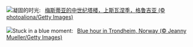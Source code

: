 ![](https://www.bing.com/th?id=OHR.SnowySvaneti_ZH-CN7626153023_UHD.jpg&w=1000)凝固的时光:&nbsp;&ensp;[梅斯蒂亚的中世纪塔楼，上斯瓦涅季，格鲁吉亚 (© photoaliona/Getty Images)](https://www.bing.com/th?id=OHR.SnowySvaneti_ZH-CN7626153023_UHD.jpg)
<br><br/>
![](https://www.bing.com/th?id=OHR.BlueNorway_EN-US6457602567_UHD.jpg&w=1000)Stuck in a blue moment:&nbsp;&ensp;[Blue hour in Trondheim, Norway (© Jeanny Mueller/Getty Images)](https://www.bing.com/th?id=OHR.BlueNorway_EN-US6457602567_UHD.jpg)
<br><br/>
